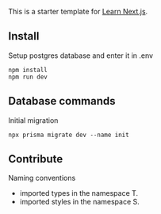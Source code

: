 This is a starter template for [Learn Next.js](https://nextjs.org/learn).


## Install

Setup postgres database and enter it in .env
```
npm install
npm run dev
```

## Database commands

Initial migration
```
npx prisma migrate dev --name init 
```

## Contribute

Naming conventions
- imported types in the namespace T.
- imported styles in the namespace S.
